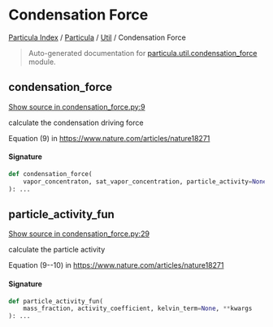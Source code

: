# Condensation Force

[Particula Index](../../README.md#particula-index) / [Particula](../index.md#particula) / [Util](./index.md#util) / Condensation Force

> Auto-generated documentation for [particula.util.condensation_force](https://github.com/uncscode/particula/blob/main/particula/util/condensation_force.py) module.

## condensation_force

[Show source in condensation_force.py:9](https://github.com/uncscode/particula/blob/main/particula/util/condensation_force.py#L9)

calculate the condensation driving force

Equation (9) in https://www.nature.com/articles/nature18271

#### Signature

```python
def condensation_force(
    vapor_concentraton, sat_vapor_concentration, particle_activity=None, **kwargs
): ...
```



## particle_activity_fun

[Show source in condensation_force.py:29](https://github.com/uncscode/particula/blob/main/particula/util/condensation_force.py#L29)

calculate the particle activity

Equation (9--10) in https://www.nature.com/articles/nature18271

#### Signature

```python
def particle_activity_fun(
    mass_fraction, activity_coefficient, kelvin_term=None, **kwargs
): ...
```
